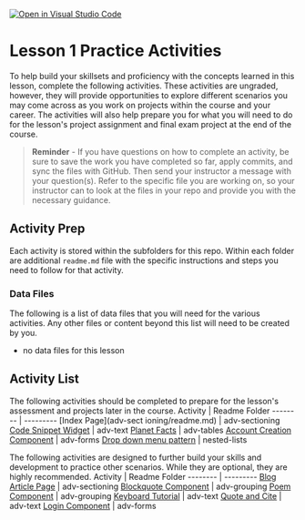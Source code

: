 [![Open in Visual Studio Code](https://classroom.github.com/assets/open-in-vscode-c66648af7eb3fe8bc4f294546bfd86ef473780cde1dea487d3c4ff354943c9ae.svg)](https://classroom.github.com/online_ide?assignment_repo_id=7957507&assignment_repo_type=AssignmentRepo)
# Lesson 1 Practice Activities
To help build your skillsets and proficiency with the concepts learned in this lesson, complete the following activities. These activities are ungraded, however, they will provide opportunities to explore different scenarios you may come across as you work on projects within the course and your career. The activities will also help prepare you for what you will need to do for the lesson's project assignment and final exam project at the end of the course.

> **Reminder** - If you have questions on how to complete an activity, be sure to save the work you have completed so far, apply commits, and sync the files with GitHub. Then send your instructor a message with your question(s). Refer to the specific file you are working on, so your instructor can to look at the files in your repo and provide you with the necessary guidance. 

## Activity Prep
Each activity is stored within the subfolders for this repo. Within each folder are additional `readme.md` file with the specific instructions and steps you need to follow for that activity.

### Data Files
The following is a list of data files that you will need for the various activities. Any other files or content beyond this list will need to be created by you.

* no data files for this lesson

## Activity List
The following activities should be completed to prepare for the lesson's assessment and projects later in the course.
Activity | Readme Folder
-------- | ---------
[Index Page](adv-sect
ioning/readme.md) | adv-sectioning
[Code Snippet Widget](adv-text/readme.md) | adv-text
[Planet Facts](adv-tables/readme.md) | adv-tables
[Account Creation Component](adv-forms/readme.md) | adv-forms
[Drop down menu pattern](nested-lists/readme.md) | nested-lists

The following activities are designed to further build your skills and development to practice other scenarios. While they are optional, they are highly recommended.
Activity | Readme Folder
-------- | ---------
[Blog Article Page](adv-sectioning/readme-blogpage.md) | adv-sectioning
[Blockquote Component](adv-grouping/readme.md) | adv-grouping
[Poem Component](adv-grouping/readme.md) | adv-grouping
[Keyboard Tutorial](adv-text/readme-keyboard.md) | adv-text
[Quote and Cite](adv-text/readme-quote.md) | adv-text
[Login Component](adv-forms/readme-login.md) | adv-forms